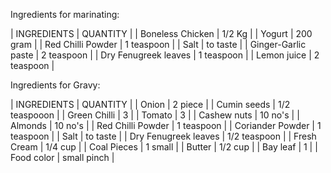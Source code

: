Ingredients for marinating:

|        INGREDIENTS             |             QUANTITY           |
| Boneless Chicken               |       1/2 Kg                   |
| Yogurt                         |       200 gram                 |
| Red Chilli Powder              |       1 teaspoon               |
| Salt                           |       to taste                 |
| Ginger-Garlic paste            |       2 teaspoon               |
| Dry Fenugreek leaves           |       1 teaspoon               |
| Lemon juice                    |       2 teaspoon               |


Ingredients for Gravy:

|        INGREDIENTS             |             QUANTITY           |
| Onion                          |       2 piece                  |
| Cumin seeds                    |       1/2 teaspooon            |
| Green Chilli                   |       3                        |
| Tomato                         |       3                        |
| Cashew nuts                    |       10 no's                  |
| Almonds                        |       10 no's                  |
| Red Chilli Powder              |       1 teaspoon               |
| Coriander Powder               |       1 teaspoon               |
| Salt                           |       to taste                 |
| Dry Fenugreek leaves           |       1/2 teaspoon             |
| Fresh Cream                    |       1/4 cup                  |
| Coal Pieces                    |       1 small                  |
| Butter                         |       1/2 cup                  |
| Bay leaf                       |       1                        |
| Food color                     |       small pinch              |
